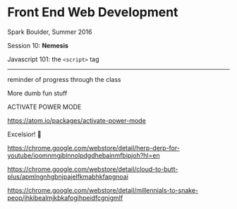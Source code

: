 # Front End Web Development

Spark Boulder, Summer 2016

Session 10: **Nemesis**

Javascript 101: the `<script>` tag


---

reminder of progress through the class



More dumb fun stuff

ACTIVATE POWER MODE

https://atom.io/packages/activate-power-mode

Excelsior! 🚀


<https://chrome.google.com/webstore/detail/herp-derp-for-youtube/ioomnmgjblnnolpdgdhebainmfbipjoh?hl=en>

<https://chrome.google.com/webstore/detail/cloud-to-butt-plus/apmlngnhgbnjpajelfkmabhkfapgnoai>

<https://chrome.google.com/webstore/detail/millennials-to-snake-peop/jhkibealmjkbkafogihpeidfcgnigmlf>

<!-- When you fix a bug in production: <https://twitter.com/JonathanDeMoor/status/676027065171316737> --> <!-- # More Dumb Fun Web Dev Stuff Parallax <http://www.firewatchgame.com/> -->
